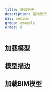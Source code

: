 ```yaml
---
title: 基础例子
description: 基础例子
nav: cesium
group: example
order: 0
---
```


##  加载模型
<code src="./LoadModel.jsx"></code>

##  模型描边
<code src="./ModelColor.jsx"></code>

##  加载BIM模型
<code src="./Load3dTiles.jsx"></code>